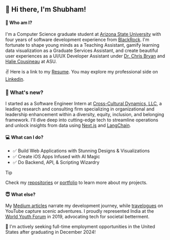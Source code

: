 ## 👋 Hi there, I'm Shubham!

#### 🧑 Who am I?
I'm a Computer Science graduate student at [Arizona State University](https://www.asu.edu/) with four years of software development experience from [BlackRock](https://www.blackrock.com/corporate). I'm fortunate to shape young minds as a Teaching Assistant, gamify learning data visualization as a Graduate Services Assistant, and create beautiful user experiences as a UI/UX Developer Assistant under [Dr. Chris Bryan](https://search.asu.edu/profile/3335256) and [Halie Cousineau](https://search.asu.edu/profile/4077374) at ASU.

✌ Here is a link to my [Resume](https://drive.google.com/file/d/1rgNaaGQo2VbV3_PdTqlbp1B0GKqm_lYw/edit). You may explore my professional side on [Linkedin](https://www.linkedin.com/in/shubham1chawla/).

### 🤩 What's new?
I started as a Software Engineer Intern at [Cross-Cultural Dynamics, LLC](https://www.ccdynamics.org/), a leading research and consulting firm specializing in organizational and leadership enhancement within a diversity, equity, inclusion, and belonging framework. I'll dive deep into cutting-edge tech to streamline operations and unlock insights from data using [Next.js](https://nextjs.org/) and [LangChain](https://www.langchain.com/).

#### 💻 What can I do?
- ✅ Build Web Applications with Stunning Designs & Visualizations
- ✅ Create iOS Apps Infused with AI Magic
- ✅ Do Backend, API, & Scripting Wizardry

> [!TIP]
> Check my [repositories](https://github.com/shubham1chawla?tab=repositories) or [portfolio](https://shubham1chawla.github.io/) to learn more about my projects.

#### 😇 What else?
My [Medium articles](https://medium.com/@shuchawl) narrate my development journey, while [travelogues](https://www.youtube.com/channel/UCCbki2O-rbIowkFsRJC2DrA) on YouTube capture scenic adventures. I proudly represented India at the [World Youth Forum](https://wyfegypt.com/) in 2019, advocating tech for societal betterment.

👀 I'm actively seeking full-time employment opportunities in the United States after graduating in December 2024!
